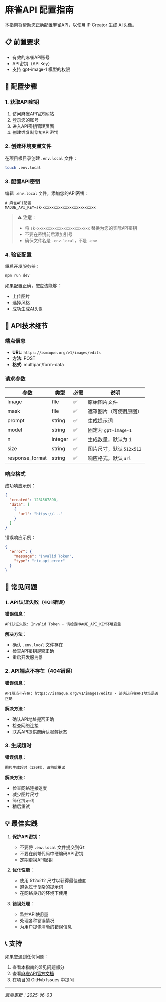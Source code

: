 # 麻雀API 配置指南

本指南将帮助您正确配置麻雀API，以使用 IP Creator 生成 AI 头像。

## 📋 前置要求

- 有效的麻雀API账号
- API密钥（API Key）
- 支持 gpt-image-1 模型的权限

## 🔧 配置步骤

### 1. 获取API密钥

1. 访问麻雀API官方网站
2. 登录您的账号
3. 进入API密钥管理页面
4. 创建或复制您的API密钥

### 2. 创建环境变量文件

在项目根目录创建 `.env.local` 文件：

```bash
touch .env.local
```

### 3. 配置API密钥

编辑 `.env.local` 文件，添加您的API密钥：

```env
# 麻雀API配置
MAQUE_API_KEY=sk-xxxxxxxxxxxxxxxxxxxxxxxx
```

> ⚠️ **注意**：
> - 将 `sk-xxxxxxxxxxxxxxxxxxxxxxxx` 替换为您的实际API密钥
> - 不要在密钥前后添加引号
> - 确保文件名是 `.env.local`，不是 `.env`

### 4. 验证配置

重启开发服务器：

```bash
npm run dev
```

如果配置正确，您应该能够：
- 上传图片
- 选择风格
- 成功生成AI头像

## 📡 API技术细节

### 端点信息

- **URL**: `https://ismaque.org/v1/images/edits`
- **方法**: POST
- **格式**: multipart/form-data

### 请求参数

| 参数 | 类型 | 必需 | 说明 |
|------|------|------|------|
| image | file | ✅ | 原始图片文件 |
| mask | file | ✅ | 遮罩图片（可使用原图） |
| prompt | string | ✅ | 生成提示词 |
| model | string | ✅ | 固定为 `gpt-image-1` |
| n | integer | ✅ | 生成数量，默认为 1 |
| size | string | ✅ | 图片尺寸，默认 `512x512` |
| response_format | string | ✅ | 响应格式，默认 `url` |

### 响应格式

成功响应示例：
```json
{
  "created": 1234567890,
  "data": [
    {
      "url": "https://..."
    }
  ]
}
```

错误响应示例：
```json
{
  "error": {
    "message": "Invalid Token",
    "type": "rix_api_error"
  }
}
```

## 🚨 常见问题

### 1. API认证失败（401错误）

**错误信息**：
```
API认证失败: Invalid Token - 请检查MAQUE_API_KEY环境变量
```

**解决方法**：
- 确认 `.env.local` 文件存在
- 检查API密钥是否正确
- 重启开发服务器

### 2. API端点不存在（404错误）

**错误信息**：
```
API端点不存在: https://ismaque.org/v1/images/edits - 请确认麻雀API地址是否正确
```

**解决方法**：
- 确认API地址是否正确
- 检查网络连接
- 联系API提供商确认服务状态

### 3. 生成超时

**错误信息**：
```
图片生成超时（120秒），请稍后重试
```

**解决方法**：
- 检查网络连接速度
- 减少图片尺寸
- 简化提示词
- 稍后重试

## 💡 最佳实践

1. **保护API密钥**：
   - 不要将 `.env.local` 文件提交到Git
   - 不要在前端代码中硬编码API密钥
   - 定期更换API密钥

2. **优化性能**：
   - 使用 512x512 尺寸以获得最佳速度
   - 避免过于复杂的提示词
   - 在网络良好的环境下使用

3. **错误处理**：
   - 监控API使用量
   - 处理各种错误情况
   - 为用户提供清晰的错误信息

## 📞 支持

如果您遇到任何问题：
1. 查看本指南的常见问题部分
2. 查看[麻雀API官方文档](https://apifox.com/apidoc/docs-site/3868318/api-288978020)
3. 在项目的 GitHub Issues 中提问

---

*最后更新：2025-06-03* 